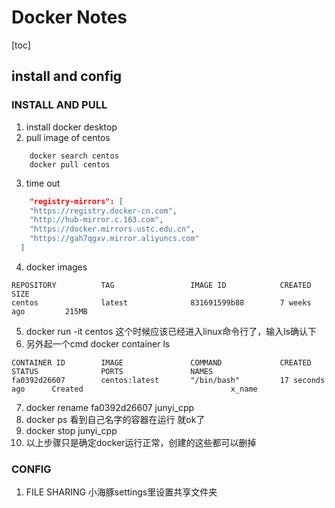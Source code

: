 # Docker Notes

[toc]

## install and config
### INSTALL AND PULL
1. install docker desktop
2. pull image of centos
```shell
    docker search centos
    docker pull centos
```
3. time out
```json
    "registry-mirrors": [
    "https://registry.docker-cn.com",
    "http://hub-mirror.c.163.com",
    "https://docker.mirrors.ustc.edu.cn",
    "https://gah7qgxv.mirror.aliyuncs.com"
  ]
```
4. docker images
```
REPOSITORY          TAG                 IMAGE ID            CREATED             SIZE
centos              latest              831691599b88        7 weeks ago         215MB
```
5. docker run -it centos 这个时候应该已经进入linux命令行了，输入ls确认下
6. 另外起一个cmd docker container ls
```
CONTAINER ID        IMAGE               COMMAND             CREATED             STATUS              PORTS               NAMES
fa0392d26607        centos:latest       "/bin/bash"         17 seconds ago      Created                                 x_name
```
7. docker rename fa0392d26607 junyi_cpp
8. docker ps 看到自己名字的容器在运行 就ok了
9. docker stop junyi_cpp
10. 以上步骤只是确定docker运行正常，创建的这些都可以删掉
### CONFIG
1. FILE SHARING
小海豚settings里设置共享文件夹

